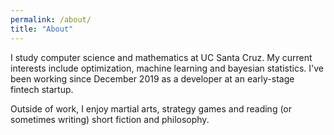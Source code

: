 ```yaml
---
permalink: /about/
title: "About"
---
```


I study computer science and mathematics at UC Santa Cruz. My current interests include optimization, machine learning and  bayesian statistics.
I've been working since December 2019 as a developer at an early-stage fintech startup.

Outside of work, I enjoy martial arts, strategy games and reading (or sometimes writing) short fiction and philosophy.